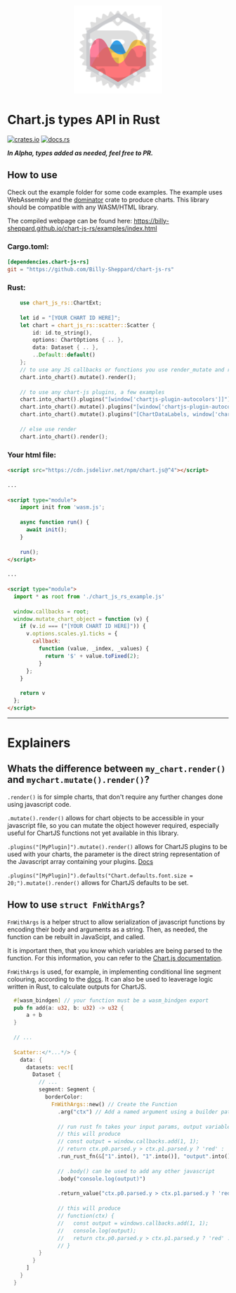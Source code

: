 <p align="center">
  <img width="200" src="https://raw.githubusercontent.com/Billy-Sheppard/chart-js-rs/main/examples/favicon.png" alt="Material Bread logo">
</p>

# Chart.js types API in Rust 
[![crates.io](https://img.shields.io/crates/v/chart-js-rs.svg)](https://crates.io/crates/chart-js-rs)
[![docs.rs](https://docs.rs/chart-js-rs/badge.svg)](https://docs.rs/chart-js-rs)

***In Alpha, types added as needed, feel free to PR.***

## How to use

Check out the example folder for some code examples. The example uses WebAssembly and the [dominator](https://github.com/Pauan/rust-dominator) crate to produce charts. This library should be compatible with any WASM/HTML library.

The compiled webpage can be found here: https://billy-sheppard.github.io/chart-js-rs/examples/index.html

### Cargo.toml: 
```toml
[dependencies.chart-js-rs]
git = "https://github.com/Billy-Sheppard/chart-js-rs"
```

### Rust:
```rust
    use chart_js_rs::ChartExt;

    let id = "[YOUR CHART ID HERE]";
    let chart = chart_js_rs::scatter::Scatter {
        id: id.to_string(),
        options: ChartOptions { .. },
        data: Dataset { .. },
        ..Default::default()
    };
    // to use any JS callbacks or functions you use render_mutate and refer to the JS below
    chart.into_chart().mutate().render();

    // to use any chart-js plugins, a few examples
    chart.into_chart().plugins("[window['chartjs-plugin-autocolors']]").render(); // for autocolors and no mutating
    chart.into_chart().mutate().plugins("[window['chartjs-plugin-autocolors']]").render(); // for autocolors and mutating
    chart.into_chart().mutate().plugins("[ChartDataLabels, window['chartjs-plugin-autocolors']]").render(); // for datalabels, autocolors, and mutating

    // else use render
    chart.into_chart().render();
```

### Your html file:
```html
<script src="https://cdn.jsdelivr.net/npm/chart.js@^4"></script>

...

<script type="module">
    import init from 'wasm.js';

    async function run() {
      await init();
    }

    run();
</script>

...

<script type="module">
  import * as root from './chart_js_rs_example.js'

  window.callbacks = root;
  window.mutate_chart_object = function (v) {
    if (v.id === ("[YOUR CHART ID HERE]")) {
      v.options.scales.y1.ticks = {
        callback:
          function (value, _index, _values) {
            return '$' + value.toFixed(2);
          }
      };
    }

    return v
  };
</script>
```

<hr>

# Explainers

## Whats the difference between `my_chart.render()` and `mychart.mutate().render()`?
`.render()` is for simple charts, that don't require any further changes done using javascript code.

`.mutate().render()` allows for chart objects to be accessible in your javascript file, so you can mutate the object however required, especially useful for ChartJS functions not yet available in this library.

`.plugins("[MyPlugin]").mutate().render()` allows for ChartJS plugins to be used with your charts, the parameter is the direct string representation of the Javascript array containing your plugins. [Docs](https://www.chartjs.org/docs/latest/developers/plugins.html)

`.plugins("[MyPlugin]").defaults("Chart.defaults.font.size = 20;").mutate().render()` allows for ChartJS defaults to be set.

## How to use `struct FnWithArgs`?
`FnWithArgs` is a helper struct to allow serialization of javascript functions by encoding their body and arguments as a string. Then, as needed, the function can be rebuilt in JavaScipt, and called.

It is important then, that you know which variables are being parsed to the function. For this information, you can refer to the [Chart.js documentation](https://www.chartjs.org/docs/latest/).

`FnWithArgs` is used, for example, in implementing conditional line segment colouring, according to the [docs](https://www.chartjs.org/docs/latest/samples/line/segments.html). 
It can also be used to leaverage logic written in Rust, to calculate outputs for ChartJS.
```rust
  #[wasm_bindgen] // your function must be a wasm_bindgen export
  pub fn add(a: u32, b: u32) -> u32 {
      a + b
  }

  // ...

  Scatter::</*...*/> {
    data: {
      datasets: vec![
        Dataset {
          // ...
          segment: Segment {
            borderColor: 
              FnWithArgs::new() // Create the Function
                .arg("ctx") // Add a named argument using a builder pattern, you can have as many arugments as required

                // run rust fn takes your input params, output variable name, and function pointer
                // this will produce 
                // const output = window.callbacks.add(1, 1);
                // return ctx.p0.parsed.y > ctx.p1.parsed.y ? 'red' : 'green'
                .run_rust_fn(&["1".into(), "1".into()], "output".into(), add) 

                // .body() can be used to add any other javascript
                .body("console.log(output)")

                .return_value("ctx.p0.parsed.y > ctx.p1.parsed.y ? 'red' : 'green'") // Add the function body, in this case make the line red if the slope is negative

                // this will produce
                // function(ctx) {
                //   const output = windows.callbacks.add(1, 1);
                //   console.log(output);
                //   return ctx.p0.parsed.y > ctx.p1.parsed.y ? 'red' : 'green'
                // }
          }
        }
      ]
    }
  }
```
